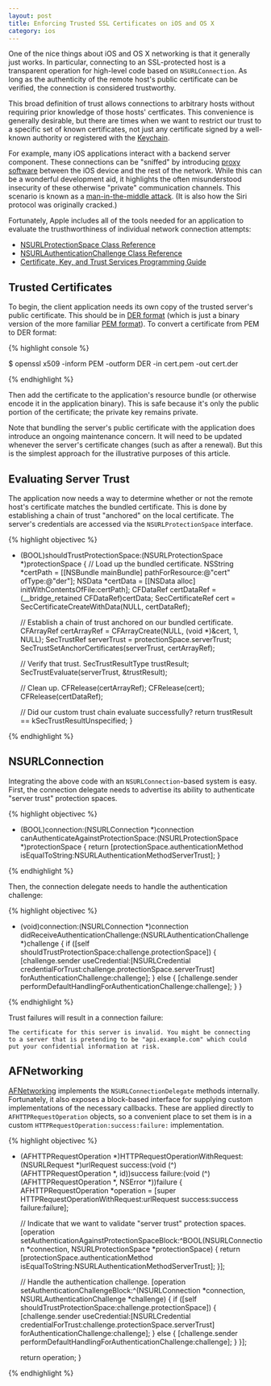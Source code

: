 ```yaml
---
layout: post
title: Enforcing Trusted SSL Certificates on iOS and OS X
category: ios
---
```


One of the nice things about iOS and OS X networking is that it generally just
works.  In particular, connecting to an SSL-protected host is a transparent
operation for high-level code based on `NSURLConnection`.  As long as the
authenticity of the remote host's public certificate can be verified, the
connection is considered trustworthy.

This broad definition of trust allows connections to arbitrary hosts without
requiring prior knowledge of those hosts' certficates.  This convenience is
generally desirable, but there are times when we want to restrict our trust to
a specific set of known certificates, not just any certificate signed by a
well-known authority or registered with the [Keychain][].

For example, many iOS applications interact with a backend server component.
These connections can be "sniffed" by introducing [proxy software][charles]
between the iOS device and the rest of the network.  While this can be a
wonderful development aid, it highlights the often misunderstood insecurity of
these otherwise "private" communication channels.  This scenario is known as a
[man-in-the-middle attack][mitm].  (It is also how the Siri protocol was
originally cracked.)

Fortunately, Apple includes all of the tools needed for an application to
evaluate the trusthworthiness of individual network connection attempts:

 - [NSURLProtectionSpace Class Reference](https://developer.apple.com/library/ios/#documentation/Cocoa/Reference/Foundation/Classes/NSURLProtectionSpace_Class/Reference/Reference.html)
 - [NSURLAuthenticationChallenge Class Reference](https://developer.apple.com/library/ios/#documentation/Cocoa/Reference/Foundation/Classes/NSURLAuthenticationChallenge_Class/Reference/Reference.html)
 - [Certificate, Key, and Trust Services Programming Guide](https://developer.apple.com/library/ios/#documentation/security/conceptual/CertKeyTrustProgGuide/01introduction/introduction.html)

## Trusted Certificates

To begin, the client application needs its own copy of the trusted server's
public certificate.  This should be in [DER format][DER] (which is just a
binary version of the more familiar [PEM format][PEM]).  To convert a
certificate from PEM to DER format:

{% highlight console %}

$ openssl x509 -inform PEM -outform DER -in cert.pem -out cert.der

{% endhighlight %}

Then add the certificate to the application's resource bundle (or otherwise
encode it in the application binary).  This is safe because it's only the
public portion of the certificate; the private key remains private.

Note that bundling the server's public certificate with the application does
introduce an ongoing maintenance concern.  It will need to be updated whenever
the server's certificate changes (such as after a renewal).  But this is the
simplest approach for the illustrative purposes of this article.

## Evaluating Server Trust

The application now needs a way to determine whether or not the remote host's
certificate matches the bundled certificate.  This is done by establishing a
chain of trust "anchored" on the local certificate.  The server's credentials
are accessed via the `NSURLProtectionSpace` interface.

{% highlight objectivec %}

- (BOOL)shouldTrustProtectionSpace:(NSURLProtectionSpace *)protectionSpace {
    // Load up the bundled certificate.
    NSString *certPath = [[NSBundle mainBundle] pathForResource:@"cert" ofType:@"der"];
    NSData *certData = [[NSData alloc] initWithContentsOfFile:certPath];
    CFDataRef certDataRef = (__bridge_retained CFDataRef)certData;
    SecCertificateRef cert = SecCertificateCreateWithData(NULL, certDataRef);

    // Establish a chain of trust anchored on our bundled certificate.
    CFArrayRef certArrayRef = CFArrayCreate(NULL, (void *)&cert, 1, NULL);
    SecTrustRef serverTrust = protectionSpace.serverTrust;
    SecTrustSetAnchorCertificates(serverTrust, certArrayRef);

    // Verify that trust.
    SecTrustResultType trustResult;
    SecTrustEvaluate(serverTrust, &trustResult);

    // Clean up.
    CFRelease(certArrayRef);
    CFRelease(cert);
    CFRelease(certDataRef);

	// Did our custom trust chain evaluate successfully?
    return trustResult == kSecTrustResultUnspecified;
}

{% endhighlight %}

## NSURLConnection

Integrating the above code with an `NSURLConnection`-based system is easy.
First, the connection delegate needs to advertise its ability to authenticate
"server trust" protection spaces.

{% highlight objectivec %}

- (BOOL)connection:(NSURLConnection *)connection canAuthenticateAgainstProtectionSpace:(NSURLProtectionSpace *)protectionSpace {
    return [protectionSpace.authenticationMethod isEqualToString:NSURLAuthenticationMethodServerTrust];
}

{% endhighlight %}

Then, the connection delegate needs to handle the authentication challenge:

{% highlight objectivec %}

- (void)connection:(NSURLConnection *)connection didReceiveAuthenticationChallenge:(NSURLAuthenticationChallenge *)challenge {
    if ([self shouldTrustProtectionSpace:challenge.protectionSpace]) {
        [challenge.sender useCredential:[NSURLCredential credentialForTrust:challenge.protectionSpace.serverTrust] forAuthenticationChallenge:challenge];
    } else {
        [challenge.sender performDefaultHandlingForAuthenticationChallenge:challenge];
    }
}

{% endhighlight %}

Trust failures will result in a connection failure:

    The certificate for this server is invalid. You might be connecting
    to a server that is pretending to be "api.example.com" which could
    put your confidential information at risk.

## AFNetworking

[AFNetworking][] implements the `NSURLConnectionDelegate` methods internally.
Fortunately, it also exposes a block-based interface for supplying custom
implementations of the necessary callbacks.  These are applied directly to
`AFHTTPRequestOperation` objects, so a convenient place to set them is in a
custom `HTTPRequestOperation:success:failure:` implementation.

{% highlight objectivec %}

- (AFHTTPRequestOperation *)HTTPRequestOperationWithRequest:(NSURLRequest *)urlRequest
                                                    success:(void (^)(AFHTTPRequestOperation *, id))success
                                                    failure:(void (^)(AFHTTPRequestOperation *, NSError *))failure {
    AFHTTPRequestOperation *operation = [super HTTPRequestOperationWithRequest:urlRequest success:success failure:failure];

    // Indicate that we want to validate "server trust" protection spaces.
    [operation setAuthenticationAgainstProtectionSpaceBlock:^BOOL(NSURLConnection *connection, NSURLProtectionSpace *protectionSpace) {
        return [protectionSpace.authenticationMethod isEqualToString:NSURLAuthenticationMethodServerTrust];
    }];

    // Handle the authentication challenge.
    [operation setAuthenticationChallengeBlock:^(NSURLConnection *connection, NSURLAuthenticationChallenge *challenge) {
        if ([self shouldTrustProtectionSpace:challenge.protectionSpace]) {
            [challenge.sender useCredential:[NSURLCredential credentialForTrust:challenge.protectionSpace.serverTrust]
                 forAuthenticationChallenge:challenge];
        } else {
            [challenge.sender performDefaultHandlingForAuthenticationChallenge:challenge];
        }
    }];

    return operation;
}

{% endhighlight %}

[Keychain]: http://en.wikipedia.org/wiki/Keychain_(Mac_OS)
[charles]: http://www.charlesproxy.com/documentation/proxying/ssl-proxying/
[mitm]: http://en.wikipedia.org/wiki/Man-in-the-middle_attack
[DER]: http://en.wikipedia.org/wiki/Distinguished_Encoding_Rules#DER_encoding
[PEM]: http://en.wikipedia.org/wiki/Privacy_Enhanced_Mail
[AFNetworking]: http://afnetworking.com/
